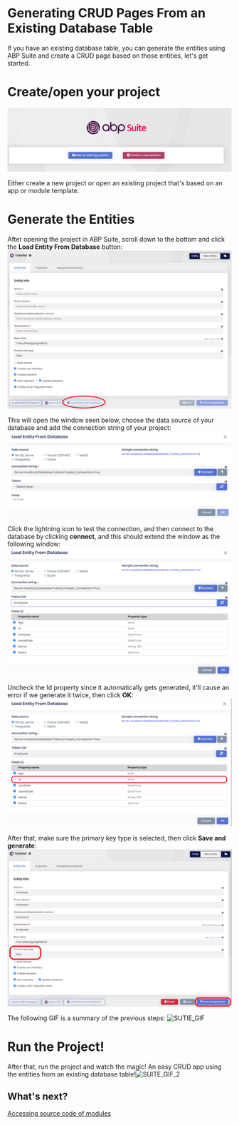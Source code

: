 # Generating CRUD Pages From an Existing Database Table

If you have an existing database table, you can generate the entities using ABP Suite and create a CRUD page based on those entities, let's get started.

# Create/open your project

![abpsuite](../images/abpsuite.png)

Either create a new project or open an existing project that's based on an app or module template.

# Generate the Entities

After opening the project in ABP Suite, scroll down to the bottom and click the **Load Entity From Database** button:![abpsuite2](../images/abpsuite2.png)



This will open the window seen below, choose the data source of your database and add the connection string of your project:![abpsuite3](../images/abpsuite3.png)



Click the lightning icon to test the connection, and then connect to the database by clicking **connect**, and this should extend the window as the following window:![abpsuite4](../images/abpsuite4.png)



Uncheck the Id property since it automatically gets generated, it'll cause an error if we generate it twice, then click **OK**:![abpsuite5](../images/abpsuite5.png)



After that, make sure the primary key type is selected, then click **Save and generate**:![abpsuite6](../images/abpsuite6.png)



The following GIF is a summary of the previous steps: ![SUTIE_GIF](../images/SUTIE_GIF.gif)

# Run the Project!

After that, run the project and watch the magic! An easy CRUD app using the entities from an existing database table!![SUITE_GIF_2](../images/SUITE_GIF_2.gif)



## What's next?

[Accessing source code of modules](source-code.md)

